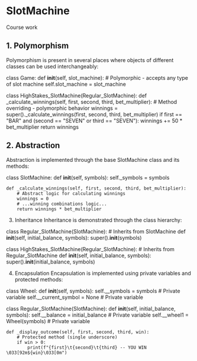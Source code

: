 # SlotMachine
Course work

## 1. Polymorphism
Polymorphism is present in several places where objects of different classes can be used interchangeably:

class Game:
    def __init__(self, slot_machine):
        # Polymorphic - accepts any type of slot machine
        self.slot_machine = slot_machine

class HighStakes_SlotMachine(Regular_SlotMachine):
    def _calculate_winnings(self, first, second, third, bet_multiplier):
        # Method overriding - polymorphic behavior
        winnings = super()._calculate_winnings(first, second, third, bet_multiplier)
        if first == "BAR" and (second == "SEVEN" or third == "SEVEN"):
            winnings += 50 * bet_multiplier
        return winnings

## 2. Abstraction
Abstraction is implemented through the base SlotMachine class and its methods:

class SlotMachine:
    def __init__(self, symbols):
        self._symbols = symbols

    def _calculate_winnings(self, first, second, third, bet_multiplier):
        # Abstract logic for calculating winnings
        winnings = 0
        # ...winning combinations logic...
        return winnings * bet_multiplier

3. Inheritance
Inheritance is demonstrated through the class hierarchy:

class Regular_SlotMachine(SlotMachine):
    # Inherits from SlotMachine
    def __init__(self, initial_balance, symbols):
        super().__init__(symbols)

class HighStakes_SlotMachine(Regular_SlotMachine):
    # Inherits from Regular_SlotMachine
    def __init__(self, initial_balance, symbols):
        super().__init__(initial_balance, symbols)

4. Encapsulation
Encapsulation is implemented using private variables and protected methods:

class Wheel:
    def __init__(self, symbols):
        self.__symbols = symbols        # Private variable
        self.__current_symbol = None    # Private variable

class Regular_SlotMachine(SlotMachine):
    def __init__(self, initial_balance, symbols):
        self.__balance = initial_balance    # Private variable
        self.__wheel1 = Wheel(symbols)      # Private variable
        
    def _display_outcome(self, first, second, third, win):
        # Protected method (single underscore)
        if win > 0:
            print(f"{first}\t{second}\t{third} -- YOU WIN \033[92m${win}\033[0m")

